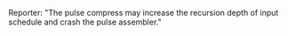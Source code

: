 Reporter: "The pulse compress may increase the recursion depth of input schedule and crash the pulse assembler."